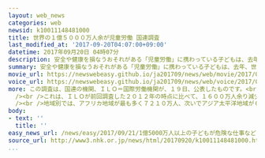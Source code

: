 ```yaml
---
layout: web_news
categories: web
newsid: k10011148481000
title: 世界の１億５０００万人余が児童労働 国連調査
last_modified_at: '2017-09-20T04:07:00+09:00'
datetime: 2017年09月20日 04時07分
description: 安全や健康を損なうおそれがある「児童労働」に携わっている子どもは、去年、世界の子どもの１０人に１人に当たる１億５０００万人余りに上るとする調査結果がまとまり、調査を行った国連の機関は、「現代の奴隷」とも言える実態だと指摘して、こうした問題により関心が向けられるべきだと訴えています。
summary: 安全や健康を損なうおそれがある「児童労働」に携わっている子どもは、去年、世界の子どもの１０人に１人に当たる１億５０００万人余りに上るとする調査結果がまとまり、調査を行った国連の機関は、「現代の奴隷」とも言える実態だと指摘して、こうした問題により関心が向けられるべきだと訴えています。
movie_url: https://newswebeasy.github.io/ja201709/news/web/movie/2017/09/21/k10011148481000.mp4
voice_url: https://newswebeasy.github.io/ja201709/news/web/voice/2017/09/21/k10011148481000.mp3
more: この調査は、国連の機関、ＩＬＯ＝国際労働機関が、１９日、公表したものです。<br /><br />それによりますと、世界の５歳から１７歳までの子どものうち、鉱山や建設現場での作業や、長時間労働、それに売春など、安全や健康を損なうおそれがある「児童労働」に携わっている子どもは、去年、およそ１億５１６０万人に上ったということです。<br
  /><br />これは、ＩＬＯが前回調査した２０１２年の時点に比べて、１６００万人余り減少していてますが、依然として、世界の子どもの１０人に１人が「児童労働」を余儀なくされていることがわかりました。<br
  /><br />地域別では、アフリカ地域が最も多く７２１０万人、次いでアジア太平洋地域が６２００万人などとなっています。<br /><br />調査を行ったＩＬＯは、「現代の奴隷」とも言える実態だと指摘し、私たちが、日々食べているものや、身につけている衣服の中にも「児童労働」によって作られているものもあるとして、こうした問題により関心が向けられるべきだと訴えています。
body:
- text: ''
  title: ''
easy_news_url: /news/easy/2017/09/21/1億5000万人以上の子どもが危険な仕事などをしている/
source_url: http://www3.nhk.or.jp/news/html/20170920/k10011148481000.html?utm_int=nsearch_contents_search-items_001
...
```

